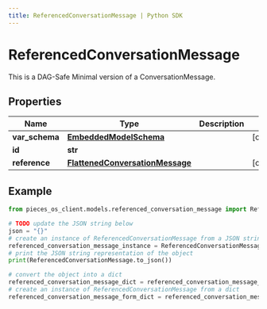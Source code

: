 ```yaml
---
title: ReferencedConversationMessage | Python SDK
---
```


# ReferencedConversationMessage

This is a DAG-Safe Minimal version of a ConversationMessage.

## Properties

Name | Type | Description | Notes
------------ | ------------- | ------------- | -------------
**var_schema** | [**EmbeddedModelSchema**](EmbeddedModelSchema) |  | [optional] 
**id** | **str** |  | 
**reference** | [**FlattenedConversationMessage**](FlattenedConversationMessage) |  | [optional] 

## Example

```python
from pieces_os_client.models.referenced_conversation_message import ReferencedConversationMessage

# TODO update the JSON string below
json = "{}"
# create an instance of ReferencedConversationMessage from a JSON string
referenced_conversation_message_instance = ReferencedConversationMessage.from_json(json)
# print the JSON string representation of the object
print(ReferencedConversationMessage.to_json())

# convert the object into a dict
referenced_conversation_message_dict = referenced_conversation_message_instance.to_dict()
# create an instance of ReferencedConversationMessage from a dict
referenced_conversation_message_form_dict = referenced_conversation_message.from_dict(referenced_conversation_message_dict)
```



